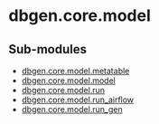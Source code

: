 <!--
   Copyright 2021 Modelyst LLC

   Licensed under the Apache License, Version 2.0 (the "License");
   you may not use this file except in compliance with the License.
   You may obtain a copy of the License at

       http://www.apache.org/licenses/LICENSE-2.0

   Unless required by applicable law or agreed to in writing, software
   distributed under the License is distributed on an "AS IS" BASIS,
   WITHOUT WARRANTIES OR CONDITIONS OF ANY KIND, either express or implied.
   See the License for the specific language governing permissions and
   limitations under the License.
 -->

# dbgen.core.model

Sub-modules
-----------
* [dbgen.core.model.metatable](metatable/)
* [dbgen.core.model.model](model/)
* [dbgen.core.model.run](run/)
* [dbgen.core.model.run_airflow](run_airflow/)
* [dbgen.core.model.run_gen](run_gen/)
